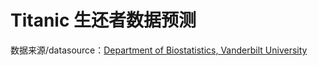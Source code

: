 # Titanic 生还者数据预测

数据来源/datasource：[Department of Biostatistics, Vanderbilt University](https://biostat.app.vumc.org/wiki/Main/DataSets)


